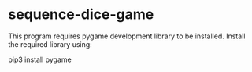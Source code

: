 # sequence-dice-game
This program requires pygame development library to be installed. 
Install the required library using: 

pip3 install pygame
